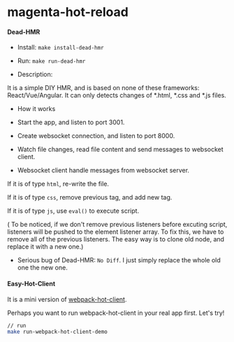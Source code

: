 # magenta-hot-reload

#### Dead-HMR
* Install: `make install-dead-hmr`

* Run: `make run-dead-hmr`

* Description:

It is a simple DIY HMR, and is based on none of these frameworks: React/Vue/Angular. It can only detects changes of *.html, *.css and *.js files.

* How it works

- Start the app, and listen to port 3001.

- Create websocket connection, and listen to port 8000.

- Watch file changes, read file content and send messages to websocket client.

- Websocket client handle messages from websocket server.

If it is of type `html`, re-write the file.

If it is of type `css`, remove previous <link> tag, and add new <link> tag.

If it is of type `js`, use `eval()` to execute script.

( To be noticed, if we don't remove previous listeners before excuting script, listeners will be pushed to the element listener array. To fix this, we have to remove all of the previous listeners. The easy way is to clone old node, and replace it with a new one.)

* Serious bug of Dead-HMR: `No Diff`. I just simply replace the whole old one the new one.


#### Easy-Hot-Client

It is a mini version of [webpack-hot-client](https://github.com/webpack-contrib/webpack-hot-client).

Perhaps you want to run webpack-hot-client in your real app first. Let's try!

```bash
// run
make run-webpack-hot-client-demo

```